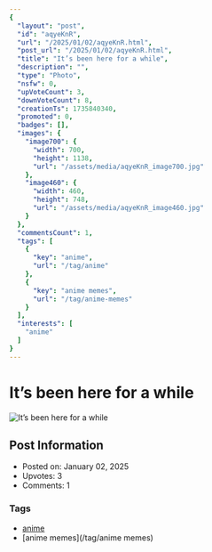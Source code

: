 ```yaml
---
{
  "layout": "post",
  "id": "aqyeKnR",
  "url": "/2025/01/02/aqyeKnR.html",
  "post_url": "/2025/01/02/aqyeKnR.html",
  "title": "It’s been here for a while",
  "description": "",
  "type": "Photo",
  "nsfw": 0,
  "upVoteCount": 3,
  "downVoteCount": 8,
  "creationTs": 1735840340,
  "promoted": 0,
  "badges": [],
  "images": {
    "image700": {
      "width": 700,
      "height": 1138,
      "url": "/assets/media/aqyeKnR_image700.jpg"
    },
    "image460": {
      "width": 460,
      "height": 748,
      "url": "/assets/media/aqyeKnR_image460.jpg"
    }
  },
  "commentsCount": 1,
  "tags": [
    {
      "key": "anime",
      "url": "/tag/anime"
    },
    {
      "key": "anime memes",
      "url": "/tag/anime-memes"
    }
  ],
  "interests": [
    "anime"
  ]
}
---
```


# It’s been here for a while

![It’s been here for a while](/assets/media/aqyeKnR_image700.jpg)

## Post Information

- Posted on: January 02, 2025
- Upvotes: 3
- Comments: 1

### Tags

- [anime](/tag/anime)
- [anime memes](/tag/anime memes)
